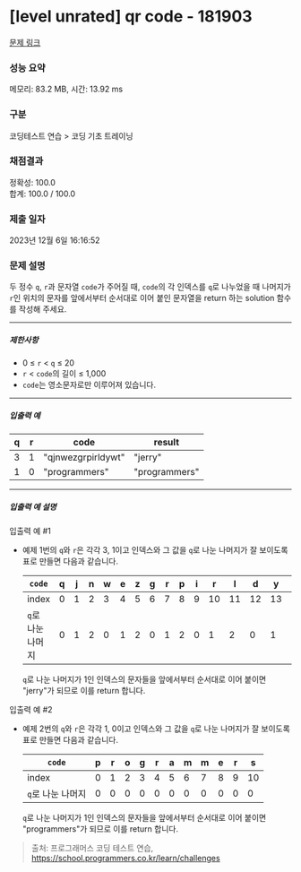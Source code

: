 # [level unrated] qr code - 181903 

[문제 링크](https://school.programmers.co.kr/learn/courses/30/lessons/181903) 

### 성능 요약

메모리: 83.2 MB, 시간: 13.92 ms

### 구분

코딩테스트 연습 > 코딩 기초 트레이닝

### 채점결과

정확성: 100.0<br/>합계: 100.0 / 100.0

### 제출 일자

2023년 12월 6일 16:16:52

### 문제 설명

<p>두 정수 <code>q</code>, <code>r</code>과 문자열 <code>code</code>가 주어질 때, <code>code</code>의 각 인덱스를 <code>q</code>로 나누었을 때 나머지가 <code>r</code>인 위치의 문자를 앞에서부터 순서대로 이어 붙인 문자열을 return 하는 solution 함수를 작성해 주세요.</p>

<hr>

<h5>제한사항</h5>

<ul>
<li>0 ≤ <code>r</code> &lt; <code>q</code> ≤ 20</li>
<li><code>r</code> &lt; <code>code</code>의 길이 ≤ 1,000</li>
<li><code>code</code>는 영소문자로만 이루어져 있습니다.</li>
</ul>

<hr>

<h5>입출력 예</h5>
<table class="table">
        <thead><tr>
<th>q</th>
<th>r</th>
<th>code</th>
<th>result</th>
</tr>
</thead>
        <tbody><tr>
<td>3</td>
<td>1</td>
<td>"qjnwezgrpirldywt"</td>
<td>"jerry"</td>
</tr>
<tr>
<td>1</td>
<td>0</td>
<td>"programmers"</td>
<td>"programmers"</td>
</tr>
</tbody>
      </table>
<hr>

<h5>입출력 예 설명</h5>

<p>입출력 예 #1</p>

<ul>
<li><p>예제 1번의 <code>q</code>와 <code>r</code>은 각각 3, 1이고 인덱스와 그 값을 <code>q</code>로 나눈 나머지가 잘 보이도록 표로 만들면 다음과 같습니다.</p>
<table class="table">
        <thead><tr>
<th><code>code</code></th>
<th>q</th>
<th>j</th>
<th>n</th>
<th>w</th>
<th>e</th>
<th>z</th>
<th>g</th>
<th>r</th>
<th>p</th>
<th>i</th>
<th>r</th>
<th>l</th>
<th>d</th>
<th>y</th>
<th>w</th>
<th>t</th>
</tr>
</thead>
        <tbody><tr>
<td>index</td>
<td>0</td>
<td>1</td>
<td>2</td>
<td>3</td>
<td>4</td>
<td>5</td>
<td>6</td>
<td>7</td>
<td>8</td>
<td>9</td>
<td>10</td>
<td>11</td>
<td>12</td>
<td>13</td>
<td>14</td>
<td>15</td>
</tr>
<tr>
<td><code>q</code>로 나눈 나머지</td>
<td>0</td>
<td>1</td>
<td>2</td>
<td>0</td>
<td>1</td>
<td>2</td>
<td>0</td>
<td>1</td>
<td>2</td>
<td>0</td>
<td>1</td>
<td>2</td>
<td>0</td>
<td>1</td>
<td>2</td>
<td>0</td>
</tr>
</tbody>
      </table>
<p><code>q</code>로 나눈 나머지가 1인 인덱스의 문자들을 앞에서부터 순서대로 이어 붙이면 "jerry"가 되므로 이를 return 합니다.</p></li>
</ul>

<p>입출력 예 #2</p>

<ul>
<li><p>예제 2번의 <code>q</code>와 <code>r</code>은 각각 1, 0이고 인덱스와 그 값을 <code>q</code>로 나눈 나머지가 잘 보이도록 표로 만들면 다음과 같습니다.</p>
<table class="table">
        <thead><tr>
<th><code>code</code></th>
<th>p</th>
<th>r</th>
<th>o</th>
<th>g</th>
<th>r</th>
<th>a</th>
<th>m</th>
<th>m</th>
<th>e</th>
<th>r</th>
<th>s</th>
</tr>
</thead>
        <tbody><tr>
<td>index</td>
<td>0</td>
<td>1</td>
<td>2</td>
<td>3</td>
<td>4</td>
<td>5</td>
<td>6</td>
<td>7</td>
<td>8</td>
<td>9</td>
<td>10</td>
</tr>
<tr>
<td><code>q</code>로 나눈 나머지</td>
<td>0</td>
<td>0</td>
<td>0</td>
<td>0</td>
<td>0</td>
<td>0</td>
<td>0</td>
<td>0</td>
<td>0</td>
<td>0</td>
<td>0</td>
</tr>
</tbody>
      </table>
<p><code>q</code>로 나눈 나머지가 1인 인덱스의 문자들을 앞에서부터 순서대로 이어 붙이면 "programmers"가 되므로 이를 return 합니다.</p></li>
</ul>


> 출처: 프로그래머스 코딩 테스트 연습, https://school.programmers.co.kr/learn/challenges